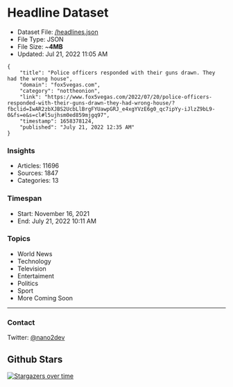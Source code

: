 # Headline Dataset

- Dataset File: [/headlines.json](https://raw.githubusercontent.com/fwd/news/master/headlines.json) 
- File Type: JSON
- File Size: ~**4MB**
- Updated: Jul 21, 2022 11:05 AM

```
{
    "title": "Police officers responded with their guns drawn. They had the wrong house",
    "domain": "fox5vegas.com",
    "category": "nottheonion",
    "link": "https://www.fox5vegas.com/2022/07/20/police-officers-responded-with-their-guns-drawn-they-had-wrong-house/?fbclid=IwAR2zbXJBS2UcbLlBrgFYUawpGRJ_e4xgYVzE6g0_qc7ipYy-iJlzZ9bL9-0&fs=e&s=cl#l5ujhsm0ed859mjgq97",
    "timestamp": 1658378124,
    "published": "July 21, 2022 12:35 AM"
}
```

### Insights

- Articles: 11696
- Sources: 1847
- Categories: 13

### Timespan

- Start: November 16, 2021
- End: July 21, 2022 10:11 AM

### Topics

- World News
- Technology
- Television
- Entertaiment
- Politics
- Sport
- More Coming Soon

---

### Contact 

Twitter: [@nano2dev](https://twitter.com/nano2dev)

## Github Stars

[![Stargazers over time](https://starchart.cc/fwd/news.svg)](https://starchart.cc/fwd/news)
	